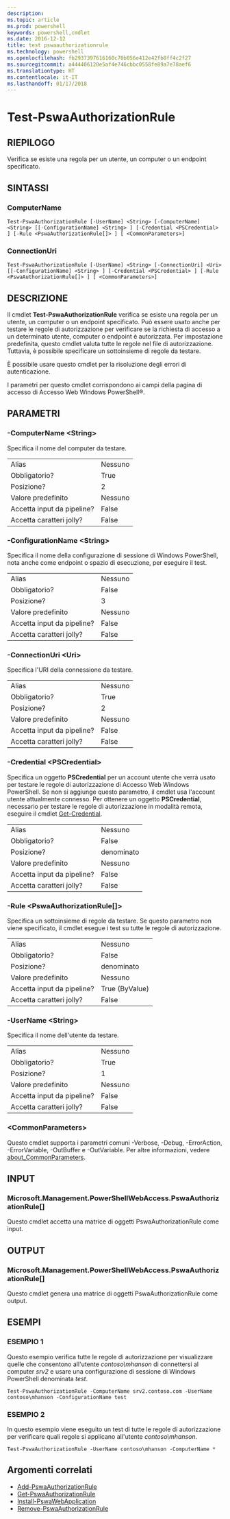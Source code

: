 ```yaml
---
description: 
ms.topic: article
ms.prod: powershell
keywords: powershell,cmdlet
ms.date: 2016-12-12
title: test pswaauthorizationrule
ms.technology: powershell
ms.openlocfilehash: fb2937397616160c70b056e412e42fb8ff4c2f27
ms.sourcegitcommit: a444406120e5af4e746cbbc0558fe89a7e78aef6
ms.translationtype: HT
ms.contentlocale: it-IT
ms.lasthandoff: 01/17/2018
---
```

# <a name="test-pswaauthorizationrule"></a>Test-PswaAuthorizationRule

## <a name="synopsis"></a>RIEPILOGO

Verifica se esiste una regola per un utente, un computer o un endpoint specificato.

## <a name="syntax"></a>SINTASSI

### <a name="computername"></a>ComputerName
```
Test-PswaAuthorizationRule [-UserName] <String> [-ComputerName] <String> [[-ConfigurationName] <String> ] [-Credential <PSCredential> ] [-Rule <PswaAuthorizationRule[]> ] [ <CommonParameters>]
```

### <a name="connectionuri"></a>ConnectionUri
```
Test-PswaAuthorizationRule [-UserName] <String> [-ConnectionUri] <Uri> [[-ConfigurationName] <String> ] [-Credential <PSCredential> ] [-Rule <PswaAuthorizationRule[]> ] [ <CommonParameters>]
```

## <a name="description"></a>DESCRIZIONE

Il cmdlet **Test-PswaAuthorizationRule** verifica se esiste una regola per un utente, un computer o un endpoint specificato.
Può essere usato anche per testare le regole di autorizzazione per verificare se la richiesta di accesso a un determinato utente, computer o endpoint è autorizzata.
Per impostazione predefinita, questo cmdlet valuta tutte le regole nel file di autorizzazione.
Tuttavia, è possibile specificare un sottoinsieme di regole da testare.

È possibile usare questo cmdlet per la risoluzione degli errori di autenticazione.

I parametri per questo cmdlet corrispondono ai campi della pagina di accesso di Accesso Web Windows PowerShell®.

## <a name="parameters"></a>PARAMETRI

### <a name="-computername-ltstringgt"></a>-ComputerName &lt;String&gt;

Specifica il nome del computer da testare.

|||  
|-|-|
| Alias                              | Nessuno                                 |
| Obbligatorio?                            | True                                 |
| Posizione?                            | 2                                    |
| Valore predefinito                        | Nessuno                                 |
| Accetta input da pipeline?               | False                                |
| Accetta caratteri jolly?          | False                                |

### <a name="-configurationname-ltstringgt"></a>-ConfigurationName &lt;String&gt;

Specifica il nome della configurazione di sessione di Windows PowerShell, nota anche come endpoint o spazio di esecuzione, per eseguire il test.

|||  
|-|-|
| Alias                              | Nessuno                                 |
| Obbligatorio?                            | False                                |
| Posizione?                            | 3                                    |
| Valore predefinito                        | Nessuno                                 |
| Accetta input da pipeline?               | False                                |
| Accetta caratteri jolly?          | False                                |

### <a name="-connectionuri-lturigt"></a>-ConnectionUri &lt;Uri&gt;

Specifica l'URI della connessione da testare.

|||  
|-|-|
| Alias                              | Nessuno                                 |
| Obbligatorio?                            | True                                 |
| Posizione?                            | 2                                    |
| Valore predefinito                        | Nessuno                                 |
| Accetta input da pipeline?               | False                                |
| Accetta caratteri jolly?          | False                                |

### <a name="-credential-ltpscredentialgt"></a>-Credential &lt;PSCredential&gt;

Specifica un oggetto **PSCredential** per un account utente che verrà usato per testare le regole di autorizzazione di Accesso Web Windows PowerShell. Se non si aggiunge questo parametro, il cmdlet usa l'account utente attualmente connesso. Per ottenere un oggetto **PSCredential**, necessario per testare le regole di autorizzazione in modalità remota, eseguire il cmdlet [Get-Credential](http://go.microsoft.com/fwlink/?LinkID=293936).

|||  
|-|-|
| Alias                              | Nessuno                                 |
| Obbligatorio?                            | False                                |
| Posizione?                            | denominato                                |
| Valore predefinito                        | Nessuno                                 |
| Accetta input da pipeline?               | False                                |
| Accetta caratteri jolly?          | False                                |

### <a name="-rule-ltpswaauthorizationrulegt"></a>-Rule &lt;PswaAuthorizationRule\[\]&gt;

Specifica un sottoinsieme di regole da testare. Se questo parametro non viene specificato, il cmdlet esegue i test su tutte le regole di autorizzazione.

|||  
|-|-|
| Alias                              | Nessuno                                 |
| Obbligatorio?                            | False                                |
| Posizione?                            | denominato                                |
| Valore predefinito                        | Nessuno                                 |
| Accetta input da pipeline?               | True (ByValue)                       |
| Accetta caratteri jolly?          | False                                |

### <a name="-username-ltstringgt"></a>-UserName &lt;String&gt;

Specifica il nome dell'utente da testare.

|||  
|-|-|
| Alias                              | Nessuno                                 |
| Obbligatorio?                            | True                                 |
| Posizione?                            | 1                                    |
| Valore predefinito                        | Nessuno                                 |
| Accetta input da pipeline?               | False                                |
| Accetta caratteri jolly?          | False                                |

### <a name="ltcommonparametersgt"></a>&lt;CommonParameters&gt;

Questo cmdlet supporta i parametri comuni -Verbose, -Debug, -ErrorAction, -ErrorVariable, -OutBuffer e -OutVariable.
Per altre informazioni, vedere [about_CommonParameters](http://go.microsoft.com/fwlink/p/?LinkID=113216).

## <a name="inputs"></a>INPUT

### <a name="microsoftmanagementpowershellwebaccesspswaauthorizationrule"></a>Microsoft.Management.PowerShellWebAccess.PswaAuthorizationRule\[\]

Questo cmdlet accetta una matrice di oggetti PswaAuthorizationRule come input.

## <a name="outputs"></a>OUTPUT

### <a name="microsoftmanagementpowershellwebaccesspswaauthorizationrule"></a>Microsoft.Management.PowerShellWebAccess.PswaAuthorizationRule\[\]

Questo cmdlet genera una matrice di oggetti PswaAuthorizationRule come output.

## <a name="examples"></a>ESEMPI

### <a name="example-1"></a>ESEMPIO 1

Questo esempio verifica tutte le regole di autorizzazione per visualizzare quelle che consentono all'utente *contoso\\mhanson* di connettersi al computer *srv2* e usare una configurazione di sessione di Windows PowerShell denominata *test*.

```
Test-PswaAuthorizationRule -ComputerName srv2.contoso.com -UserName contoso\mhanson -ConfigurationName test
```

### <a name="example-2"></a>ESEMPIO 2

In questo esempio viene eseguito un test di tutte le regole di autorizzazione per verificare quali regole si applicano all'utente *contoso\\mhanson*.

```
Test-PswaAuthorizationRule -UserName contoso\mhanson -ComputerName *
```

## <a name="related-topics"></a>Argomenti correlati

- [Add-PswaAuthorizationRule](add-pswaauthorizationrule.md)
- [Get-PswaAuthorizationRule](get-pswaauthorizationrule.md)
- [Install-PswaWebApplication](install-pswawebapplication.md)
- [Remove-PswaAuthorizationRule](remove-pswaauthorizationrule.md)
